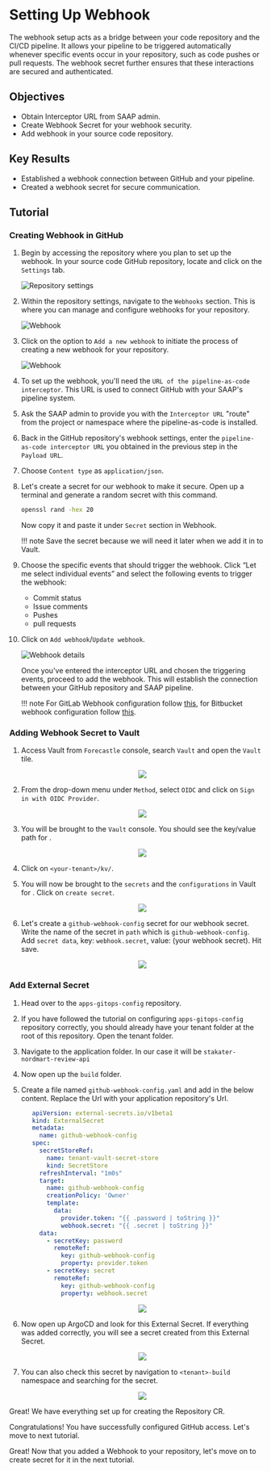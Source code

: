 # Setting Up Webhook

The webhook setup acts as a bridge between your code repository and the CI/CD pipeline. It allows your pipeline to be triggered automatically whenever specific events occur in your repository, such as code pushes or pull requests. The webhook secret further ensures that these interactions are secured and authenticated.

## Objectives

- Obtain Interceptor URL from SAAP admin.
- Create Webhook Secret for your webhook security.
- Add webhook in your source code repository.

## Key Results

- Established a webhook connection between GitHub and your pipeline.
- Created a webhook secret for secure communication.

## Tutorial

### Creating Webhook in GitHub

1. Begin by accessing the repository where you plan to set up the webhook. In your source code GitHub repository, locate and click on the `Settings` tab.

     ![Repository settings](images/repository-settings.png)

1. Within the repository settings, navigate to the `Webhooks` section. This is where you can manage and configure webhooks for your repository.

     ![Webhook](images/webhook.png)

1. Click on the option to `Add a new webhook` to initiate the process of creating a new webhook for your repository.

     ![Webhook](images/add-webhook.png)

1. To set up the webhook, you'll need the `URL of the pipeline-as-code interceptor`. This URL is used to connect GitHub with your SAAP's pipeline system.

1. Ask the SAAP admin to provide you with the `Interceptor URL` "route" from the project or namespace where the pipeline-as-code is installed.

1. Back in the GitHub repository's webhook settings, enter the `pipeline-as-code interceptor URL` you obtained in the previous step in the `Payload URL`.

1. Choose `Content type` as `application/json`.

1. Let's create a secret for our webhook to make it secure. Open up a terminal and generate a random secret with this command.

    ```sh
    openssl rand -hex 20
    ```

    Now copy it and paste it under `Secret` section in Webhook.

    !!! note
        Save the secret because we will need it later when we add it in to Vault.

1. Choose the specific events that should trigger the webhook. Click “Let me select individual events” and select the following events to trigger the webhook:

    - Commit status
    - Issue comments
    - Pushes
    - pull requests

1. Click on `Add webhook`/`Update webhook`.

    ![Webhook details](images/webhook-details.png)

    Once you've entered the interceptor URL and chosen the triggering events, proceed to add the webhook. This will establish the connection between your GitHub repository and SAAP pipeline.

    !!! note
        For GitLab Webhook configuration follow [this](https://pipelinesascode.com/docs/install/gitlab/), for Bitbucket webhook configuration follow [this](https://pipelinesascode.com/docs/install/bitbucket_cloud/).

### Adding Webhook Secret to Vault

1. Access Vault from `Forecastle` console, search `Vault` and open the `Vault` tile.

     <div style="text-align:center"><img src="images/forecastle.png" /></div>

1. From the drop-down menu under `Method`, select `OIDC` and click on `Sign in with OIDC Provider`.

     <div style="text-align:center"><img src="images/login-oidc.png" /></div>

1. You will be brought to the `Vault` console. You should see the key/value path for <your-tenant>.

     <div style="text-align:center"><img src="images/vault-tenant.png" /></div>
  
1. Click on `<your-tenant>/kv/`.

1. You will now be brought to the `secrets` and the `configurations` in Vault for <your-tenant>. Click on `create secret`.

     <div style="text-align:center"><img src="images/create-secret.png" /></div>

1. Let's create a `github-webhook-config` secret for our webhook secret. Write the name of the secret in `path` which is `github-webhook-config`. Add `secret data`, key: `webhook.secret`, value: (your webhook secret). Hit save.

     <div style="text-align:center"><img src="images/webhook-secret.png" /></div>

### Add External Secret

1. Head over to the `apps-gitops-config` repository.

1. If you have followed the tutorial on configuring `apps-gitops-config` repository correctly, you should already have your tenant folder at the root of this repository. Open the tenant folder.

1. Navigate to the application folder. In our case it will be `stakater-nordmart-review-api`

1. Now open up the `build` folder.

1. Create a file named `github-webhook-config.yaml` and add in the below content. Replace the Url with your application repository's Url.

    ```yaml
       apiVersion: external-secrets.io/v1beta1
       kind: ExternalSecret
       metadata:
         name: github-webhook-config
       spec:
         secretStoreRef:
           name: tenant-vault-secret-store
           kind: SecretStore
         refreshInterval: "1m0s"
         target:
           name: github-webhook-config
           creationPolicy: 'Owner'
           template:
             data:
               provider.token: "{{ .password | toString }}"
               webhook.secret: "{{ .secret | toString }}"
         data:
           - secretKey: password
             remoteRef:
               key: github-webhook-config
               property: provider.token
           - secretKey: secret
             remoteRef:
               key: github-webhook-config
               property: webhook.secret
    ```

     <div style="text-align:center"><img src="images/github-webhook-config-es.png" /></div>

1. Now open up ArgoCD and look for this External Secret. If everything was added correctly, you will see a secret created from this External Secret.

     <div style="text-align:center"><img src="images/github-webhook-config-argo.png" /></div>

1. You can also check this secret by navigation to `<tenant>-build` namespace and searching for the secret.

     <div style="text-align:center"><img src="images/github-webhook-config-secret.png" /></div>

Great! We have everything set up for creating the Repository CR.


Congratulations! You have successfully configured GitHub access. Let's move to next tutorial.

Great! Now that you added a Webhook to your repository, let's move on to create secret for it in the next tutorial.
